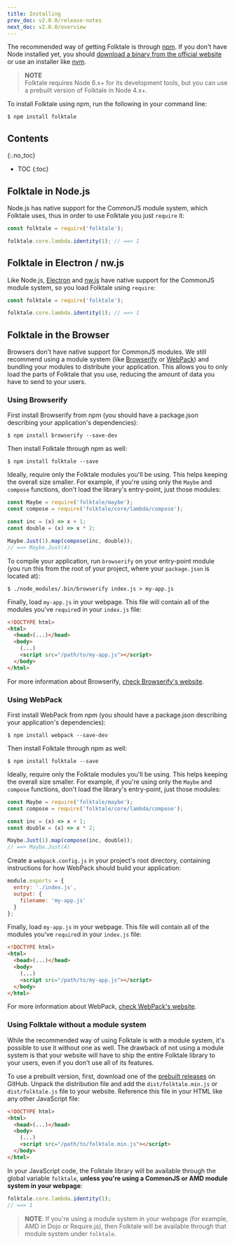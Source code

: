 ```yaml
---
title: Installing
prev_doc: v2.0.0/release-notes
next_doc: v2.0.0/overview
---
```


The recommended way of getting Folktale is through [npm][]. If you don't have Node installed yet, you should [download a binary from the official website](https://nodejs.org/en/) or use an installer like [nvm](https://github.com/creationix/nvm).

> **NOTE**  
> Folktale requires Node 6.x+ for its development tools, but you can use a prebuilt version of Folktale in Node 4.x+.

To install Folktale using npm, run the following in your command line:

    $ npm install folktale


## Contents
{:.no_toc}

* TOC
{:toc}


## Folktale in Node.js

Node.js has native support for the CommonJS module system, which Folktale uses, thus in order to use Folktale you just `require` it:

```js
const folktale = require('folktale');

folktale.core.lambda.identity(1); // ==> 1
```


## Folktale in Electron / nw.js

Like Node.js, [Electron](https://electron.atom.io/) and [nw.js](https://nwjs.io/) have native support for the CommonJS module system, so you load Folktale using `require`:

```js
const folktale = require('folktale');

folktale.core.lambda.identity(1); // ==> 1
```

## Folktale in the Browser

Browsers don't have native support for CommonJS modules. We still recommend using a module system (like [Browserify][] or [WebPack][]) and bundling your modules to distribute your application. This allows you to only load the parts of Folktale that you use, reducing the amount of data you have to send to your users.


### Using Browserify

First install Browserify from npm (you should have a package.json describing your application's dependencies):

    $ npm install browserify --save-dev

Then install Folktale through npm as well:

    $ npm install folktale --save

Ideally, require only the Folktale modules you'll be using. This helps keeping the overall size smaller. For example, if you're using only the `Maybe` and `compose` functions, don't load the library's entry-point, just those modules:

```js
const Maybe = require('folktale/maybe');
const compose = require('folktale/core/lambda/compose');

const inc = (x) => x + 1;
const double = (x) => x * 2;

Maybe.Just(1).map(compose(inc, double));
// ==> Maybe.Just(4)
```

To compile your application, run `browserify` on your entry-point module (you run this from the root of your project, where your `package.json` is located at):

    $ ./node_modules/.bin/browserify index.js > my-app.js

Finally, load `my-app.js` in your webpage. This file will contain all of the modules you've `require`d in your `index.js` file:

```html
<!DOCTYPE html>
<html>
  <head>(...)</head>
  <body>
    (...)
    <script src="/path/to/my-app.js"></script>
  </body>
</html>
```

For more information about Browserify, [check Browserify's website](http://browserify.org/).


### Using WebPack

First install WebPack from npm (you should have a package.json describing your application's dependencies):

    $ npm install webpack --save-dev

Then install Folktale through npm as well:

    $ npm install folktale --save

Ideally, require only the Folktale modules you'll be using. This helps keeping the overall size smaller. For example, if you're using only the `Maybe` and `compose` functions, don't load the library's entry-point, just those modules:

```js
const Maybe = require('folktale/maybe');
const compose = require('folktale/core/lambda/compose');

const inc = (x) => x + 1;
const double = (x) => x * 2;

Maybe.Just(1).map(compose(inc, double));
// ==> Maybe.Just(4)
```

Create a `webpack.config.js` in your project's root directory, containing instructions for how WebPack should build your application:

```js
module.exports = {
  entry: './index.js',
  output: {
    filename: 'my-app.js'
  }
};
```

Finally, load `my-app.js` in your webpage. This file will contain all of the modules you've `require`d in your `index.js` file:

```html
<!DOCTYPE html>
<html>
  <head>(...)</head>
  <body>
    (...)
    <script src="/path/to/my-app.js"></script>
  </body>
</html>
```

For more information about WebPack, [check WebPack's website](https://webpack.js.org/).


### Using Folktale without a module system

While the recommended way of using Folktale is with a module system, it's possible to use it without one as well. The drawback of not using a module system is that your website will have to ship the entire Folktale library to your users, even if you don't use all of its features.

To use a prebuilt version, first, download one of the [prebuilt releases](https://github.com/origamitower/folktale/releases) on GitHub. Unpack the distribution file and add the `dist/folktale.min.js` or `dist/folktale.js` file to your website. Reference this file in your HTML like any other JavaScript file:

```html
<!DOCTYPE html>
<html>
  <head>(...)</head>
  <body>
    (...)
    <script src="/path/to/folktale.min.js"></script>
  </body>
</html>
```

In your JavaScript code, the Folktale library will be available through the global variable `folktale`, **unless you're using a CommonJS or AMD module system in your webpage**:

```js
folktale.core.lambda.identity(1);
// ==> 1
```

> **NOTE**:
> If you're using a module system in your webpage (for example, AMD in Dojo or Require.js), then Folktale will be available through that module system under `folktale`.


[npm]: https://www.npmjs.com
[Browserify]: http://browserify.org/
[WebPack]: https://webpack.github.io/